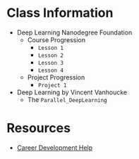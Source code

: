 
# Class Information

- Deep Learning Nanodegree Foundation
    - Course Progression
        - `Lesson 1`
        - `Lesson 2`
        - `Lesson 3`
        - `Lesson 4`
    - Project Progression
        - `Project 1`
- Deep Learning by Vincent Vanhoucke
    - The `Parallel_DeepLearning`

# Resources

- [Career Development Help](https://career-resource-center.udacity.com/start-your-job-search/nanodegree-career-services)